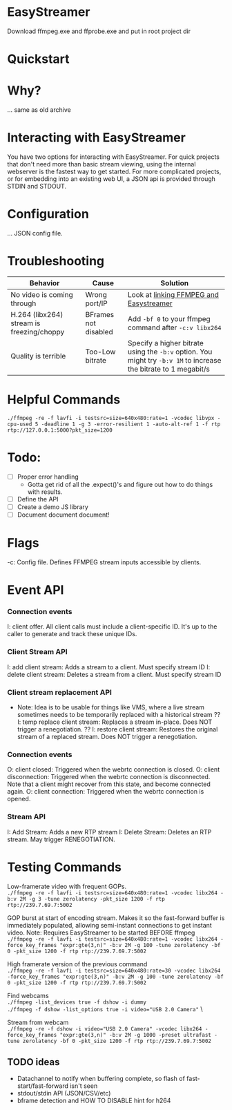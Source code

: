 # EasyStreamer
Download ffmpeg.exe and ffprobe.exe and put in root project dir

# Quickstart

# Why?
... same as old archive

# Interacting with EasyStreamer
You have two options for interacting with EasyStreamer. For quick projects that don't need more than basic stream viewing, using the internal webserver is the fastest way to get started. For more complicated projects, or for embedding into an existing web UI, a JSON api is provided through STDIN and STDOUT.

# Configuration
... JSON config file.

# Troubleshooting
| Behavior                   | Cause         | Solution                                         |
| -------------------------- | ------------- | ------------------------------------------------ |
| No video is coming through | Wrong port/IP | Look at [linking FFMPEG and Easystreamer](ADDME) |
| H.264 (libx264) stream is freezing/choppy | BFrames not disabled | Add `-bf 0` to your ffmpeg command after `-c:v libx264` |
| Quality is terrible | Too-Low bitrate | Specify a higher bitrate using the `-b:v` option. You might try `-b:v 1M` to increase the bitrate to 1 megabit/s | 

# Helpful Commands
`./ffmpeg -re -f lavfi -i testsrc=size=640x480:rate=1 -vcodec libvpx -cpu-used 5 -deadline 1 -g 3 -error-resilient 1 -auto-alt-ref 1 -f rtp rtp://127.0.0.1:5000?pkt_size=1200`


# Todo:
- [ ] Proper error handling
  - Gotta get rid of all the .expect()'s and figure out how to do things with results.
- [ ] Define the API
- [ ] Create a demo JS library
- [ ] Document document document!

# Flags
-c: Config file. Defines FFMPEG stream inputs accessible by clients.

# Event API
### Connection events
I: client offer. All client calls must include a client-specific ID. It's up to the caller to generate and track these unique IDs.

### Client Stream API
I: add client stream: Adds a stream to a client. Must specify stream ID
I: delete client stream: Deletes a stream from a client. Must specify stream ID

### Client stream replacement API
- Note: Idea is to be usable for things like VMS, where a live stream sometimes needs to be temporarily replaced with a historical stream
?? I: temp replace client stream: Replaces a stream in-place. Does NOT trigger a renegotiation. 
?? I: restore client stream: Restores the original stream of a replaced stream. Does NOT trigger a renegotiation.

### Connection events
O: client closed: Triggered when the webrtc connection is closed.
O: client disconnection: Triggered when the webrtc connection is disconnected. Note that a client might recover from this state, and become connected again.
O: client connection: Triggered when the webrtc connection is opened.

### Stream API
I: Add Stream: Adds a new RTP stream
I: Delete Stream: Deletes an RTP stream. May trigger RENEGOTIATION.


# Testing Commands
Low-framerate video with frequent GOPs.\
`./ffmpeg -re -f lavfi -i testsrc=size=640x480:rate=1 -vcodec libx264 -b:v 2M -g 3 -tune zerolatency -pkt_size 1200 -f rtp rtp://239.7.69.7:5002`

GOP burst at start of encoding stream. Makes it so the fast-forward buffer is immediately populated, allowing semi-instant connections to get instant video. Note: Requires EasyStreamer to be started BEFORE ffmpeg\
`./ffmpeg -re -f lavfi -i testsrc=size=640x480:rate=1 -vcodec libx264 -force_key_frames "expr:gte(3,n)" -b:v 2M -g 100 -tune zerolatency -bf 0 -pkt_size 1200 -f rtp rtp://239.7.69.7:5002`

High framerate version of the previous command\
`./ffmpeg -re -f lavfi -i testsrc=size=640x480:rate=30 -vcodec libx264 -force_key_frames "expr:gte(3,n)" -b:v 2M -g 100 -tune zerolatency -bf 0 -pkt_size 1200 -f rtp rtp://239.7.69.7:5002`

Find webcams \
`./ffmpeg -list_devices true -f dshow -i dummy` \
`./ffmpeg -f dshow -list_options true -i video="USB 2.0 Camera"` \

Stream from webcam \
`./ffmpeg -re -f dshow -i video="USB 2.0 Camera" -vcodec libx264 -force_key_frames "expr:gte(3,n)" -b:v 2M -g 1000 -preset ultrafast -tune zerolatency -bf 0 -pkt_size 1200 -f rtp rtp://239.7.69.7:5002`
## TODO ideas
- Datachannel to notify when buffering complete, so flash of fast-start/fast-forward isn't seen
- stdout/stdin API (JSON/CSV/etc)
- bframe detection and HOW TO DISABLE hint for h264